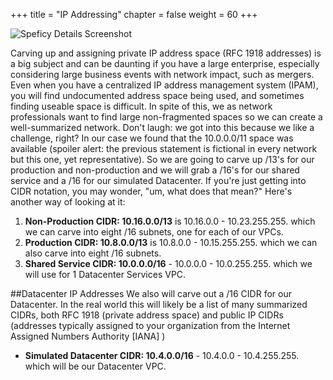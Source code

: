 +++
title = "IP Addressing"
chapter = false
weight = 60
+++

![Speficy Details Screenshot](../images/hybrid-subnets-diagram.png)

Carving up and assigning private IP address space (RFC 1918 addresses) is a big subject and can be daunting if you have a large enterprise, especially considering large business events with network impact, such as mergers. Even when you have a centralized IP address management system (IPAM), you will find undocumented address space being used, and sometimes finding useable space is difficult. In spite of this, we as network professionals want to find large non-fragmented spaces so we can create a well-summarized network. Don't laugh: we got into this because we like a challenge, right?
In our case we found that the 10.0.0.0/11 space was available (spoiler alert: the previous statement is fictional in every network but this one, yet representative). So we are going to carve up /13's for our production and non-production and we will grab a /16's for our shared service and a /16 for our simulated Datacenter.
If you're just getting into CIDR notation, you may wonder, "um, what does that mean?" Here's another way of looking at it:

1. **Non-Production CIDR: 10.16.0.0/13** is 10.16.0.0 - 10.23.255.255. which we can carve into eight /16 subnets, one for each of our VPCs.
2. **Production CIDR: 10.8.0.0/13** is 10.8.0.0 - 10.15.255.255. which we can also carve into eight /16 subnets.
3. **Shared Service CIDR: 10.0.0.0/16** - 10.0.0.0 - 10.0.255.255. which we will use for 1 Datacenter Services VPC.

##Datacenter IP Addresses
We also will carve out a /16 CIDR for our Datacenter. In the real world this will likely be a list of many summarized CIDRs, both RFC 1918 (private address space) and public IP CIDRs (addresses typically assigned to your organization from the Internet Assigned Numbers Authority [IANA] )

- **Simulated Datacenter CIDR: 10.4.0.0/16** - 10.4.0.0 - 10.4.255.255. which will be our Datacenter VPC.
